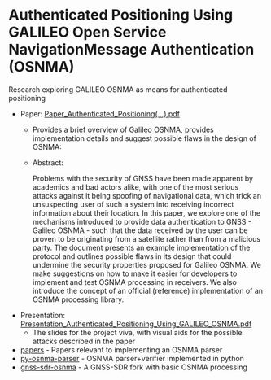 # Authenticated Positioning Using GALILEO Open Service NavigationMessage Authentication (OSNMA)

Research exploring GALILEO OSNMA as means for authenticated positioning

- Paper: [Paper_Authenticated_Positioning(...).pdf](./Paper_Authenticated_Positioning_Using_GALILEO_Open_Service_Navigation_Message_Authentication_(OSNMA).pdf)
  - Provides a brief overview of Galileo OSNMA, provides implementation details and suggest possible flaws in the design of OSNMA:
  - Abstract:

    Problems with the security of GNSS have been made apparent by academics and bad actors alike, with one of the most serious attacks against it being spoofing of navigational data, which trick an unsuspecting user of such a system into receiving incorrect information about their location. In this paper, we explore one of the mechanisms introduced to provide data authentication to GNSS - Galileo OSNMA - such that the data received by the user can be proven to be originating from a satellite rather than from a malicious party. The document presents an example implementation of the protocol and outlines possible flaws in its design that could undermine the security properties proposed for Galileo OSNMA. We make suggestions on how to make it easier for developers to implement and test OSNMA processing in receivers. We also introduce the concept of an official (reference) implementation of an OSNMA processing library.
- Presentation: [Presentation_Authenticated_Positioning_Using_GALILEO_OSNMA.pdf](./Presentation_Authenticated_Positioning_Using_GALILEO_OSNMA.pdf)
  - The slides for the project viva, with visual aids for the possible attacks described in the paper
- [papers](./papers) - Papers relevant to implementing an OSNMA parser
- [py-osnma-parser](./py-osnma-parser/) - OSNMA parser+verifier implemented in python
- [gnss-sdr-osnma](https://github.com/hmk3r/gnss-sdr-osnma) - A GNSS-SDR fork with basic OSNMA processing
